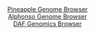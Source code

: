 <div id="Pineapple_Genome_Browser" align="center">
  <a href="https://igv.org/app/?sessionURL=blob:zZNra9swFIb_i6BjA8f3OLWhjLRpmyZt1gtO1pRijm3ZFrUlV5LtOiH_fWrZ2JcVmg8bAwlJR7f3vHq0RS3mgjCKAmTr1lC3LKQhUbDuDqq6xAuosEBBBqXAGuI4wxzTBKNgizIQEsLbS7WzkLIWgWEQWQ8qoDnThaNDBRtGoRN6wirjhJUlxIyDZFwYxxxaZpC8HXQ4hrrW1d2OPjRSkGBAWReMCmbUmOZRp86LfoWiHFNW4ahqSkneBERKj9KY6hl8Ha_uxkmChZjj_iI9Gs8vxkvnNFyfeyfr8Nt0FXqrT3ckpyAbjo8O7LPbZXbfN01_md70aznt4.MknVypiULV.wNn8un0pSYciyNrZB06nuu5prKH0BS__E.Zq0L2zP7iqrifNQf28dxvO9VcwvJm2ZzNuul1f756eif3nYZKljSKCJQUfBRYpuaYnja0vcFr1zrUTNNXDnFGUPDwqCHJIXlSyx.2SPa14gYJ_Ny8IaQhxlPMUTDwTXNk.b49dEeu6fvWTtuihpd_z96z8NYfmfbYtr0oI6VUUKeRoLXQgVK9TTI93.zp5yTti7WiBtp6xFqI8.lz7M.uw.9u2v2ZpNePpi5_e0SV6kc0_RP2PiJEl_G.wEG5ofXm.mTjOunCmoH73Ffzq8l6sQjftWc_azLGK5BqvYqo4U_eWuAEqFSBlggSk5LIfqVcZB0KLNtR2KKElUxxiHgefzY1U7OG5pffeDq7x90P">Pineapple Genome Browser</a>
</div>
<div id="Alphonso_Genome_Browser" align="center">
  <a href="https://igv.org/app/?sessionURL=blob:zZJda9swFIb_i6BlA8ffsWtDGWmaNE1LU5I46VqKkW3ZUSdLjiTb.SD_fVrY2E0HzcXGQBfS4UjnfV89e9AgLjCjIAS2bnV1ywIaECvWzmBZEfQASyRAmEMikAY4yhFHNEUg3IMcCgmj6b26uZKyEqFhYFl1SkgLpgtHhyXcMQpboaesNPqMEJgwDiXjwrjisGEGLppOixJYVbqa7ehdI4MSGpBUK0YFMypEi7hV78W_SnGBKCtRXNZE4qOAWOlRGjM9h196y1kvTZEQd2h7m1327m57C2cQPd94_edoMlpG3vJ8hgsKZc3R5R220Zu7qvGz2AznD6N6YDvFKMlJy86c6_PBpsIciUvLty4cz_UcRwWDaYY2_5NntfCJvvnmWj5.3TzNe9R98vuesyPZw3j01o7Td3274KABwtJacQDSFfdDy9Qc09O6ttf5sbUuNNMMVDqcYRC.vGpAcph.U.0veyC3laIFCLSuj.BogPEMcRB2AtP0rSCwu67vmkFgHbQ9qDn5e9EOo2ngm3bPtr04x0QqlLNY0ErokFK9SXO92J2Y5WC4vqm2mI7NyXL9ND.zh0FrR7PFTCRo8Ic0NaCGHz9QWf2Ipn_C3UeE6DI5FbaboJzcj7e4zVPvzV8M.9OsOLOvJrO51Yh3A.oqu6eFkzNeQqn6VUUdfxLXQI4hlarQYIETTLDcLlWOrAWhZTsKXJAywhSJgBfJJ1MzNatrfv4NqHN4PXwH">Alphonso Genome Browser</a>
</div>


<div id="DAF_Genomics_Browser" align="center">
  <a href="https://igv.org/app/?sessionURL=blob:tZFra9swFIb_i6D9ZDu.xY4NYThbm4asHUvmBFJKOLWPbW225EpynTbkv094HYNdGIMOJCFxLu.r8xzJIwpJOSMxcS1nbDkOMYiseL.Gpq3xBhqUJC6glmgQgQUKZBmS.EgKkArS1XtdWSnVyng0yqEwS2S8oZm0pGdBa0reqQp1qula0MAzZ9BLK.ONTlYwgrqtOJN8BFmGUpr2qEVW7nvQx_fYfmiJ.6arFR1U99qENpZbBWi3lOV4.IuR_6CsF32TbNfJUL_Ep0U.TZaLZONdpLt58HaXfrjapsH2fE1LBqoTOPXLpf0Z7oNucy3t8lPXb6rl1UOUzzfyzHt3fnFoqUA5dUJn4gV.aIfkZJCaZ51GQLJKOLHjG6E7MVzfN1.u3jjQMxCckvj2ziBKQPZFp98eiXpqNSgi8aEbmBmEixwFic3ItkMnityxH_p2FDkn40g6Ub8yyct0FYW2m7huYN1Do_ULWg_j00K_Bl8L40.d9f5XTGfubPbcr8tFuktX7IaH_Xx2eZjRx48gs9.Cmmj_f_xYwUUDSoe.PV.wQK31GmTqBxfvdHf6Cg--">DAF Genomics Browser</a>
</div>
